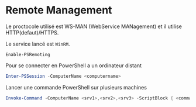 # Remote Management

Le proctocole utilisé est WS-MAN (WebService MANagement) et il utilise HTTP(defaut)/HTTPS.

Le service lancé est `WinRM`.

`Enable-PSRemoting`

Pour se connecter en PowerShell a un ordinateur distant
```PowerShell
Enter-PSSession -ComputerName <computername>
```

Lancer une commande PowerShell sur plusieurs machines
```PowerShell
Invoke-Command -ComputerName <srv1>,<srv2>,<srv3> -ScriptBlock { <commande> }
```
